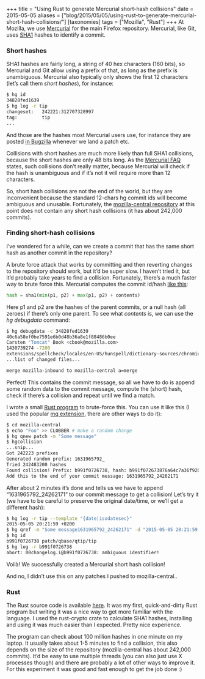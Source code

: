 +++
title = "Using Rust to generate Mercurial short-hash collisions"
date = 2015-05-05
aliases = ["blog/2015/05/05/using-rust-to-generate-mercurial-short-hash-collisions/"]
[taxonomies]
tags = ["Mozilla", "Rust"]
+++
At Mozilla, we use [Mercurial](https://www.mercurial-scm.org/) for the main Firefox repository. Mercurial, like Git, uses [SHA1](http://en.wikipedia.org/wiki/SHA-1) hashes to identify a commit.

### Short hashes
SHA1 hashes are fairly long, a string of 40 hex characters (160 bits), so Mercurial and Git allow using a prefix of that, as long as the prefix is unambiguous. Mercurial also typically only shows the first 12 characters (let’s call them *short hashes*), for instance:

```bash
$ hg id
34828fed1639
$ hg log -r tip
changeset:   242221:312707328997
tag:         tip
...
```

And those are the hashes most Mercurial users use, for instance they are posted [in Bugzilla](https://bugzilla.mozilla.org/show_bug.cgi?id=1031529#c16) whenever we land a patch etc.

Collisions with short hashes are much more likely than full SHA1 collisions, because the short hashes are only 48 bits long. As the [Mercurial FAQ](https://www.mercurial-scm.org/wiki/FAQ#FAQ.2FTechnicalDetails.What_about_hash_collisions.3F_What_about_weaknesses_in_SHA1.3F) states, such collisions don’t really matter, because Mercurial will check if the hash is unambiguous and if it’s not it will require more than 12 characters.

So, short hash collisions are not the end of the world, but they are inconvenient because the standard 12-chars hg commit ids will become ambiguous and unusable. Fortunately, the [mozilla-central repository](https://hg.mozilla.org/mozilla-central/) at this point does not contain any short hash collisions (it has about 242,000 commits).

### Finding short-hash collisions
I’ve wondered for a while, can we create a commit that has the same short hash as another commit in the repository?

A brute force attack that works by committing and then reverting changes to the repository should work, but it’d be super slow. I haven’t tried it, but it’d probably take years to find a collision. Fortunately, there’s a much faster way to brute force this. Mercurial computes the commit id/hash [like this](https://www.mercurial-scm.org/wiki/Nodeid):

```python
hash = sha1(min(p1, p2) + max(p1, p2) + contents)
```
Here p1 and p2 are the hashes of the parent commits, or a null hash (all zeroes) if there’s only one parent. To see what *contents* is, we can use the *hg debugdata* command:

```bash
$ hg debugdata -c 34828fed1639
40c6a58ef0be7591e6b0d48b36a8e1f88486b0ee
Carsten "Tomcat" Book <cbook@mozilla.com>
1430739274 -7200
extensions/spellcheck/locales/en-US/hunspell/dictionary-sources/chromium_en_US.dic_delta
...list of changed files...

merge mozilla-inbound to mozilla-central a=merge
```
Perfect! This contains the commit message, so all we have to do is append some random data to the commit message, compute the (short) hash, check if there’s a collision and repeat until we find a match.

I wrote a small [Rust program](https://github.com/jandem/hgcollision) to brute-force this. You can use it like this (I used the popular [mq extension](https://www.mercurial-scm.org/wiki/MqExtension), there are other ways to do it):

```bash
$ cd mozilla-central
$ echo "Foo" >> CLOBBER # make a random change
$ hg qnew patch -m "Some message"
$ hgcollision
...snip...
Got 242223 prefixes
Generated random prefix: 1631965792_
Tried 242483200 hashes
Found collision! Prefix: b991f0726738, hash: b991f072673876a64c7a36f920b2ad2885a84fac
Add this to the end of your commit message: 1631965792_24262171
```

After about 2 minutes it’s done and tells us we have to append “1631965792_24262171” to our commit message to get a collision! Let’s try it (we have to be careful to preserve the original date/time, or we’ll get a different hash):

```bash
$ hg log -r tip --template "{date|isodatesec}"
2015-05-05 20:21:59 +0200
$ hg qref -m "Some message1631965792_24262171" -d "2015-05-05 20:21:59 +0200"
$ hg id
b991f0726738 patch/qbase/qtip/tip
$ hg log -r b991f0726738
abort: 00changelog.i@b991f0726738: ambiguous identifier!
```
Voilà! We successfully created a Mercurial short hash collision!

And no, I didn’t use this on any patches I pushed to mozilla-central..

### Rust
The Rust source code is available [here](https://github.com/jandem/hgcollision). It was my first, quick-and-dirty Rust program but writing it was a nice way to get more familiar with the language. I used the rust-crypto crate to calculate SHA1 hashes, installing and using it was much easier than I expected. Pretty nice experience.

The program can check about 100 million hashes in one minute on my laptop. It usually takes about 1-5 minutes to find a collision, this also depends on the size of the repository (mozilla-central has about 242,000 commits). It’d be easy to use multiple threads (you can also just use X processes though) and there are probably a lot of other ways to improve it. For this experiment it was good and fast enough to get the job done :)
